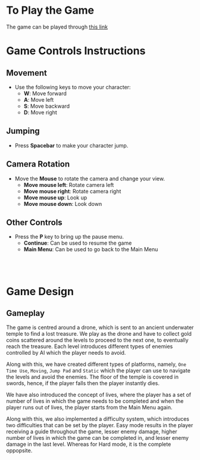 # To Play the Game
The game can be played through [this link](https://asif-021.github.io/SunkenSouls/build/index.html) 

# Game Controls Instructions
## Movement
- Use the following keys to move your character:
  - **W**: Move forward
  - **A**: Move left
  - **S**: Move backward
  - **D**: Move right

## Jumping
- Press **Spacebar** to make your character jump.

## Camera Rotation
- Move the **Mouse** to rotate the camera and change your view.
  - **Move mouse left**: Rotate camera left
  - **Move mouse right**: Rotate camera right
  - **Move mouse up**: Look up
  - **Move mouse down**: Look down  

## Other Controls
- Press the **P** key to bring up the pause menu.
  - **Continue**: Can be used to resume the game
  - **Main Menu**: Can be used to go back to the Main Menu

<br/><br/>

# Game Design 

## Gameplay
The game is centred around a drone, which is sent to an ancient underwater temple to find a lost treasure. We play as the drone and have to collect gold coins scattered around the levels to proceed to the next one, to eventually reach the treasure. Each level introduces different types of enemies controlled by AI which the player needs to avoid.

Along with this, we have created different types of platforms, namely, `One Time Use`, `Moving`, `Jump Pad` and `Static` which the player can use to navigate the levels and avoid the enemies. The floor of the temple is covered in swords, hence, if the player falls then the player instantly dies.

We have also introduced the concept of lives, where the player has a set of number of lives in which the game needs to be completed and when the player runs out of lives, the player starts from the Main Menu again.

Along with this, we also implemented a difficulty system, which introduces two difficulties that can be set by the player. Easy mode results in the player receiving a guide throughout the game, lesser enemy damage, higher number of lives in which the game can be completed in, and lesser enemy damage in the last level. Whereas for Hard mode, it is the complete oppopsite.

